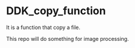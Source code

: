# DDK_copy_function
It is a function that copy a file.

This repo will do something for image processing. 
